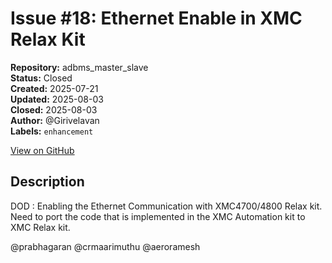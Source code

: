 # Issue #18: Ethernet Enable in XMC Relax Kit

**Repository:** adbms_master_slave  
**Status:** Closed  
**Created:** 2025-07-21  
**Updated:** 2025-08-03  
**Closed:** 2025-08-03  
**Author:** @Girivelavan  
**Labels:** `enhancement`  

[View on GitHub](https://github.com/Simtestlab/adbms_master_slave/issues/18)

## Description

DOD : 
Enabling the Ethernet Communication with XMC4700/4800 Relax kit.
Need to port the code that is implemented in the XMC Automation kit to XMC Relax kit.


@prabhagaran 
@crmaarimuthu
@aeroramesh  
